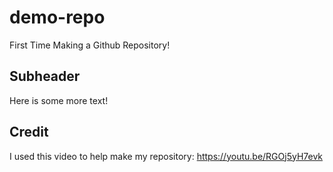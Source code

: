 # demo-repo
First Time Making a Github Repository!


## Subheader

Here is some more text! 

## Credit

I used this video to help make my repository: https://youtu.be/RGOj5yH7evk

